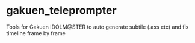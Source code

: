 # gakuen_teleprompter
Tools for Gakuen IDOLM@STER to auto generate subtile (.ass etc) and fix timeline frame by frame
